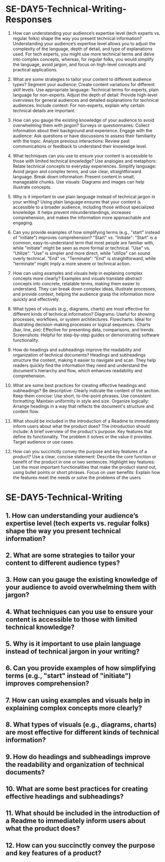 # SE-DAY5-Technical-Writing-Responses

1. How can understanding your audience’s expertise level (tech experts vs. regular folks) shape the way you present technical information?
Understanding your audience’s expertise level allows you to adjust the complexity of the language, depth of detail, and type of explanations used.
For tech experts, you might use more technical terms and delve into complex concepts, whereas, for regular folks, you would simplify the language, avoid jargon,
and focus on high-level concepts and practical applications.

2. What are some strategies to tailor your content to different audience types?
Segment your audience: Create content variations for different skill levels.
Use appropriate language: Technical terms for experts, plain language for non-experts.
Adjust the depth of detail: Provide high-level overviews for general audiences and detailed explanations for technical audiences.
Include context: For non-experts, explain why certain technical details are important.

3. How can you gauge the existing knowledge of your audience to avoid overwhelming them with jargon?
Surveys or questionnaires: Collect information about their background and experience.
Engage with the audience: Ask questions or have discussions to assess their familiarity with the topic.
Analyze previous interactions: Review past communications or feedback to understand their knowledge level.

4. What techniques can you use to ensure your content is accessible to those with limited technical knowledge?
Use analogies and metaphors: Relate technical concepts to everyday experiences.
Simplify language: Avoid jargon and complex terms, and use clear, straightforward language.
Break down information: Present content in small, manageable chunks.
Use visuals: Diagrams and images can help illustrate concepts.

5. Why is it important to use plain language instead of technical jargon in your writing?
Using plain language ensures that your content is accessible to a broader audience, including those without specialized knowledge.
It helps prevent misunderstandings, increases comprehension, and makes the information more approachable and engaging.

6. Can you provide examples of how simplifying terms (e.g., "start" instead of "initiate") improves comprehension?
"Start" vs. "Initiate": "Start" is a common, easy-to-understand term that most people are familiar with, while "initiate" might be seen as more formal or technical.
"Use" vs. "Utilize": "Use" is simpler and more direct, while "utilize" can sound overly technical.
"End" vs. "Terminate": "End" is straightforward, while "terminate" might imply a more severe or technical action.

7. How can using examples and visuals help in explaining complex concepts more clearly?
Examples and visuals translate abstract concepts into concrete, relatable terms, making them easier to understand.
They can break down complex ideas, illustrate processes, and provide context, helping the audience grasp the information more quickly and effectively.

8. What types of visuals (e.g., diagrams, charts) are most effective for different kinds of technical information?
Diagrams: Useful for showing processes, workflows, or system architectures.
Flowcharts: Ideal for illustrating decision-making processes or logical sequences.
Charts (bar, line, pie): Effective for presenting data, comparisons, and trends.
Screenshots: Helpful for step-by-step guides or demonstrating software functionality.

9. How do headings and subheadings improve the readability and organization of technical documents?
Headings and subheadings structure the content, making it easier to navigate and scan. They help readers quickly find the information
they need and understand the document's hierarchy and flow, which enhances readability and comprehension.

10. What are some best practices for creating effective headings and subheadings?
Be descriptive: Clearly indicate the content of the section.
Keep them concise: Use short, to-the-point phrases.
Use consistent formatting: Maintain uniformity in style and size.
Organize logically: Arrange headings in a way that reflects the document's structure and content flow.

11. What should be included in the introduction of a Readme to immediately inform users about what the product does?
The introduction should include:
A brief overview of the product's purpose.
Key features that define its functionality.
The problem it solves or the value it provides.
Target audience or use cases.

12. How can you succinctly convey the purpose and key features of a product?
Use a clear, concise statement: Describe the core function or benefit of the product in one or two sentences.
Highlight key features: List the most important functionalities that make the product stand out, using bullet points or short phrases.
Focus on user benefits: Explain how the features meet the needs or solve the problems of the users.

# SE-DAY5-Technical-Writing
## 1. How can understanding your audience’s expertise level (tech experts vs. regular folks) shape the way you present technical information?
## 2. What are some strategies to tailor your content to different audience types?
## 3. How can you gauge the existing knowledge of your audience to avoid overwhelming them with jargon?
## 4. What techniques can you use to ensure your content is accessible to those with limited technical knowledge?
## 5. Why is it important to use plain language instead of technical jargon in your writing?
## 6. Can you provide examples of how simplifying terms (e.g., "start" instead of "initiate") improves comprehension?
## 7. How can using examples and visuals help in explaining complex concepts more clearly?
## 8. What types of visuals (e.g., diagrams, charts) are most effective for different kinds of technical information?
## 9. How do headings and subheadings improve the readability and organization of technical documents?
## 10. What are some best practices for creating effective headings and subheadings?
## 11. What should be included in the introduction of a Readme to immediately inform users about what the product does?
## 12. How can you succinctly convey the purpose and key features of a product?
